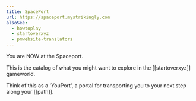 ```yaml
---
title: SpacePort
url: https://spaceport.mystrikingly.com
alsoSee:
  - howtoplay
  - startoverxyz
  - pmwebsite-translators
---
```


You are NOW at the Spaceport.

This is the catalog of what you might want to explore in the [[startoverxyz]] gameworld.

Think of this as a 'YouPort', a portal for transporting you to your next step along your [[path]].